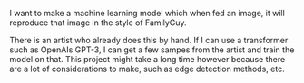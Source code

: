 I want to make a machine learning model which when fed an image, it will reproduce that image in the style of FamilyGuy.

There is an artist who already does this by hand. If I can use a transformer such as OpenAIs GPT-3, I can get a few sampes from the artist
and train the model on that. This project might take a long time however because there are a lot of considerations to make, such as
edge detection methods, etc.

